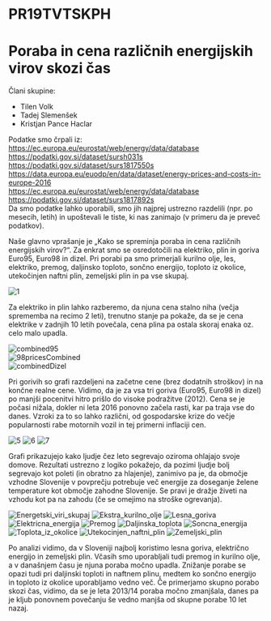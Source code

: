 # PR19TVTSKPH
# Poraba in cena različnih energijskih virov skozi čas

Člani skupine:
- Tilen Volk
- Tadej Slemenšek
- Kristjan Pance Haclar

Podatke smo črpali iz:  
https://ec.europa.eu/eurostat/web/energy/data/database  
https://podatki.gov.si/dataset/sursh031s  
https://podatki.gov.si/dataset/surs1817550s  
https://data.europa.eu/euodp/en/data/dataset/energy-prices-and-costs-in-europe-2016  
https://ec.europa.eu/eurostat/web/energy/data/database  
https://podatki.gov.si/dataset/surs1817892s  
Da smo podatke lahko uporabili, smo jih najprej ustrezno razdelili (npr. po mesecih, letih) in upoštevali le tiste, ki nas zanimajo (v primeru da je preveč podatkov).

Naše glavno vprašanje je „Kako se spreminja poraba in cena različnih energijskih virov?“. Za enkrat smo se osredotočili na elektriko, plin in goriva Euro95, Euro98 in dizel. Pri porabi pa smo primerjali kurilno olje, les, elektriko, premog, daljinsko toploto, sončno energijo, toploto iz okolice, utekočinjen naftni plin, zemeljski plin in pa vse skupaj.

![1](https://user-images.githubusercontent.com/24211841/55436749-66892080-559d-11e9-8781-f9779c22019a.jpg)

Za elektriko in plin lahko razberemo, da njuna cena stalno niha (večja sprememba na recimo 2 leti), trenutno stanje pa pokaže, da se je cena elektrike v zadnjih 10 letih povečala, cena plina pa ostala skoraj enaka oz. celo malo upadla.

![combined95](https://user-images.githubusercontent.com/44469307/55429662-469d3100-558c-11e9-9afa-ea7274648ed8.png)<br/>
![98pricesCombined](https://user-images.githubusercontent.com/44469307/55429634-3be29c00-558c-11e9-8a30-7f4e8e38e956.png)<br/>
![combinedDizel](https://user-images.githubusercontent.com/44469307/55429676-4dc43f00-558c-11e9-846e-1c1e0bfcd63b.png)

Pri gorivih so grafi razdeljeni na začetne cene (brez dodatnih stroškov) in na končne realne cene. Vidimo, da je za vsa tri goriva (Euro95, Euro98 in dizel) po manjši pocenitvi hitro prišlo do visoke podražitve (2012). Cena se je počasi nižala, dokler ni leta 2016 ponovno začela rasti, kar pa traja vse do danes. Vzroki za to so lahko različni, od gospodarske krize do večje popularnosti rabe motornih vozil in tej primerni inflaciji cen.

![5](https://user-images.githubusercontent.com/24211841/55436784-7a348700-559d-11e9-8af6-df3748971c95.jpg)
![6](https://user-images.githubusercontent.com/24211841/55436793-7bfe4a80-559d-11e9-9d1a-25cff0872af1.jpg)
![7](https://user-images.githubusercontent.com/24211841/55436796-7dc80e00-559d-11e9-84a7-9e3bb755b8df.jpg)

Grafi prikazujejo kako ljudje čez leto segrevajo oziroma ohlajajo svoje domove. Rezultati ustrezno z logiko pokažejo, da pozimi ljudje bolj segrevajo kot poleti (in obratno za hlajenje), zanimivo pa je, da območje vzhodne Slovenije v povprečju potrebuje več energije za doseganje želene temperature kot območje zahodne Slovenije. Se pravi je dražje živeti na vzhodu kot pa na zahodu (če se omejimo na stroške ogrevanja).

![Energetski_viri_skupaj](https://user-images.githubusercontent.com/44469307/55435200-a9e19000-5599-11e9-9d64-43110337b1d5.png)
![Ekstra_kurilno_olje](https://user-images.githubusercontent.com/44469307/55435201-a9e19000-5599-11e9-878d-ce1ca746e72b.png)
![Lesna_goriva](https://user-images.githubusercontent.com/44469307/55435202-a9e19000-5599-11e9-94ed-4fcfe780fd00.png)
![Elektricna_energija](https://user-images.githubusercontent.com/44469307/55435203-aa7a2680-5599-11e9-9756-06ea652a56d9.png)
![Premog](https://user-images.githubusercontent.com/44469307/55435205-aa7a2680-5599-11e9-90b7-d7c604bda48a.png)
![Daljinska_toplota](https://user-images.githubusercontent.com/44469307/55435206-aa7a2680-5599-11e9-82f9-ce01db50177f.png)
![Soncna_energija](https://user-images.githubusercontent.com/44469307/55435207-aa7a2680-5599-11e9-8c4e-54ab719b2381.png)
![Toplota_iz_okolice](https://user-images.githubusercontent.com/44469307/55435208-aa7a2680-5599-11e9-9665-355840b9de94.png)
![Utekocinjen_naftni_plin](https://user-images.githubusercontent.com/44469307/55435210-aa7a2680-5599-11e9-9bbe-71d3e56f1ce0.png)
![Zemeljski_plin](https://user-images.githubusercontent.com/44469307/55435211-ab12bd00-5599-11e9-9705-2df0cea21320.png)

Po analizi vidimo, da v Sloveniji najbolj koristimo lesna goriva, električno energijo in zemeljski plin. Včasih smo uporabljali tudi premog in kurilno olje, a v današnjem času je njuna poraba močno upadla. Znižanje porabe se opazi tudi pri daljinski toploti in naftnem plinu, medtem ko sončno energijo in toploto iz okolice uporabljamo vedno več. Če primerjamo skupno porabo skozi čas, vidimo, da se je leta 2013/14 poraba močno zmanjšala, danes pa je kljub ponovnem povečanju še vedno manjša od skupne porabe 10 let nazaj.

